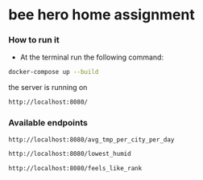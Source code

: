 # bee hero home assignment


### How to run it
* At the terminal run the following command:
```sh
docker-compose up --build 
```

the server is running on 
```sh
http://localhost:8080/
```

### Available endpoints
```sh
http://localhost:8080/avg_tmp_per_city_per_day
```
```sh
http://localhost:8080/lowest_humid
```
```sh
http://localhost:8080/feels_like_rank
```